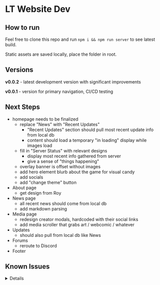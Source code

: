 # LT Website Dev

## How to run

Feel free to clone this repo and run `npm i && npm run server` to see latest build.

Static assets are saved locally, place the folder in root.

## Versions

**v0.0.2** - latest development version with significant improvements

**v0.0.1** - version for primary navigation, CI/CD testing

## Next Steps

 - homepage needs to be finalized
   - replace "News" with "Recent Updates"
     - "Recent Updates" section should pull most recent update info from local db
     - content should load a temporary "in loading" display while images load
   - fill in "Server Status" with relevant designs
     - display most recent info gathered from server
     - give a sense of "things happening"
   - overlay banner is offset without images
   - add hero element blurb about the game for visual candy
   - add socials
   - add "change theme" button
 - About page
   - get design from Roy
 - News page
   - all recent news should come from local db
   - add markdown parsing
 - Media page
   - redesign creator modals, hardcoded with their social links
   - add media scroller that grabs art / webcomic / whatever
 - Updates
   - should also pull from local db like News
 - Forums
   - reroute to Discord
 - Footer

## Known Issues

<details>
  
  - [ ] drawer "Play Now" button text doesn't match theme
  - [x] breakpoints are manually set
  - [ ] logo image is like 400kb


</details>
